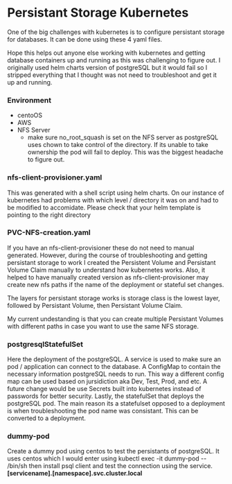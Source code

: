 # Persistant Storage Kubernetes

One of the big challenges with kubernetes is to configure persistant storage for databases. It can be done using these 4 yaml files. 

Hope this helps out anyone else working with kubernetes and getting database containers up and running as this was challenging to figure out. I originally used helm charts version of postgreSQL but it would fail so I stripped everything that I thought was not need to troubleshoot and get it up and running. 

### Environment
- centoOS
- AWS
- NFS Server
  - make sure no_root_squash is set on the NFS server as postgreSQL uses chown to take control of the directory. If its unable to take ownership the pod will fail to deploy. This was the biggest headache to figure out.

### nfs-client-provisioner.yaml
This was generated with a shell script using helm charts. On our instance of kubernetes had problems with which level / directory it was on and had to be modified to accomidate. Please check that your helm template is pointing to the right directory

### PVC-NFS-creation.yaml
If you have an nfs-client-provisioner these do not need to manual generated. However, during the course of troubleshooting and getting persistant storage to work I created the Persistent Volume and Persistant Volume Claim manually to understand how kubernetes works. Also, it helped to have manually created version as nfs-client-provisioner may create new nfs paths if the name of the deployment or stateful set changes.

The layers for persistant storage works is storage class is the lowest layer, followed by Persistant Volume, then Persistant Volume Claim.

My current undestanding is that you can create multiple Persistant Volumes with different paths in case you want to use the same NFS storage.

### postgresqlStatefulSet
Here the deployment of the postgreSQL. A service is used to make sure an pod / application can connect to the database. 
A ConfigMap to contain the necessary information postgreSQL needs to run. This way a different config map can be used based on jursidiction aka Dev, Test, Prod, and etc. A future change would be use Secrets built into kubernetes instead of passwords for better security. Lastly, the statefulSet that deploys the postgreSQL pod. The main reason its a statefulset opposed to a deployment is when troubleshooting the pod name was consistant. This can be converted to a deployment.

### dummy-pod
Create a dummy pod using centos to test the persistants of postgreSQL. It uses centos which I would enter using kubectl exec -it dummy-pod -- /bin/sh
then install psql client and test the connection using the service. **[servicename].[namespace].svc.cluster.local**
